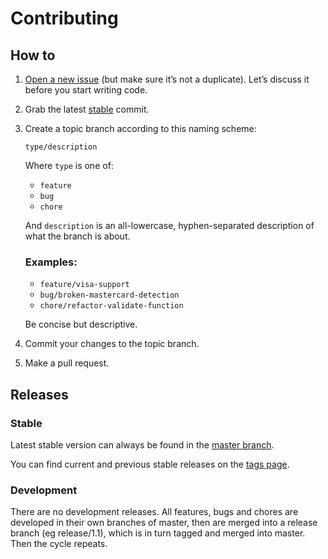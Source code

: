 # Contributing

## How to

1. [Open a new issue](https://github.com/PawelDecowski/jQuery-CreditCardValidator/issues/new) (but make sure it’s not a duplicate). Let’s discuss it before you start writing code.
2. Grab the latest [stable](https://github.com/PawelDecowski/jQuery-CreditCardValidator/tree/master) commit.
3. Create a topic branch according to this naming scheme:
   
   `type/description`

   Where `type` is one of:
   * `feature`
   * `bug`
   * `chore`

   And `description` is an all-lowercase, hyphen-separated description of what the branch is about.

   ### Examples:
   * `feature/visa-support`
   * `bug/broken-mastercard-detection`
   * `chore/refactor-validate-function`

   Be concise but descriptive.

4. Commit your changes to the topic branch.
5. Make a pull request.

## Releases

### Stable

Latest stable version can always be found in the [master branch](https://github.com/PawelDecowski/jQuery-CreditCardValidator/tree/master).

You can find current and previous stable releases on the [tags page](https://github.com/PawelDecowski/jQuery-CreditCardValidator/tags).

### Development

There are no development releases. All features, bugs and chores are developed in their own branches of master, then are merged into a release branch (eg release/1.1), which is in turn tagged and merged into master. Then the cycle repeats.
